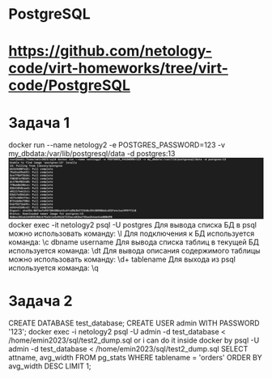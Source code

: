 # PostgreSQL

# https://github.com/netology-code/virt-homeworks/tree/virt-code/PostgreSQL


# Задача 1

docker run --name netology2 -e POSTGRES_PASSWORD=123 -v my_dbdata:/var/lib/postgresql/data -d postgres:13
![alt text](https://github.com/EminChm/netology-homeworks-2023/blob/main/%D0%A1%D0%BD%D0%B8%D0%BC%D0%BE%D0%BA%20%D1%8D%D0%BA%D1%80%D0%B0%D0%BD%D0%B0%202023-02-26%20%D0%B2%2018.16.01.png)
docker exec -it netology2 psql -U postgres
Для вывода списка БД в psql можно использовать команду: \l
Для подключения к БД используется команда: \c dbname username
Для вывода списка таблиц в текущей БД используется команда: \dt
Для вывода описания содержимого таблицы можно использовать команду: \d+ tablename
Для выхода из psql используется команда: \q

# Задача 2

CREATE DATABASE test_database;
CREATE USER admin WITH PASSWORD '123';
docker exec -i netology2 psql -U admin -d test_database < /home/emin2023/sql/test2_dump.sql 
or i can do it inside docker by 
psql -U admin -d test_database < /home/emin2023/sql/test2_dump.sql
SELECT attname, avg_width FROM pg_stats WHERE tablename = 'orders' ORDER BY avg_width DESC LIMIT 1;
